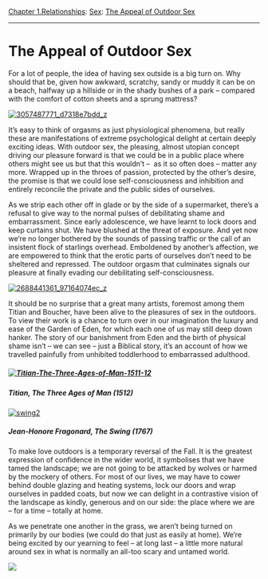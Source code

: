 [Chapter 1.Relationships](https://www.theschooloflife.com/thebookoflife/category/relationships/): [Sex](https://www.theschooloflife.com/thebookoflife/category/relationships/sex/): [The Appeal of Outdoor Sex](https://www.theschooloflife.com/thebookoflife/the-appeal-of-outdoor-sex/)

* * *

# The Appeal of Outdoor Sex

For a lot of people, the idea of having sex outside is a big turn on. Why should that be, given how awkward, scratchy, sandy or muddy it can be on a beach, halfway up a hillside or in the shady bushes of a park – compared with the comfort of cotton sheets and a sprung mattress?

[![3057487771_d7318e7bdd_z](https://www.theschooloflife.com/thebookoflife/wp-content/uploads/2015/12/3057487771_d7318e7bdd_z.jpg)](http://www.thebookoflife.org/wp-content/uploads/2015/12/3057487771_d7318e7bdd_z.jpg)

It’s easy to think of orgasms as just physiological phenomena, but really these are manifestations of extreme psychological delight at certain deeply exciting ideas. With outdoor sex, the pleasing, almost utopian concept driving our pleasure forward is that we could be in a public place where others might see us but that this wouldn’t – &nbsp;as it so often does – matter any more. Wrapped up in the throes of passion, protected by the other’s desire, the promise is that we could lose self-consciousness and inhibition and entirely reconcile the private and the public sides of ourselves.

As we strip each other off in glade or by the side of a supermarket, there’s a refusal to give way to the normal pulses of debilitating shame and embarrassment. Since early adolescence, we have learnt to lock doors and keep curtains shut. We have blushed at the threat of exposure. And yet now we’re no longer bothered by the sounds of passing traffic or the call of an insistent flock of starlings overhead. Emboldened by another’s affection, we are empowered to think that the erotic parts of ourselves don’t need to be sheltered and repressed. The outdoor orgasm that culminates signals our pleasure at finally evading our debilitating self-consciousness.

[![2688441361_97164074ec_z](https://www.theschooloflife.com/thebookoflife/wp-content/uploads/2015/12/2688441361_97164074ec_z.jpg)](http://www.thebookoflife.org/wp-content/uploads/2015/12/2688441361_97164074ec_z.jpg)

It should be no surprise that a great many artists, foremost among them Titian and Boucher, have been alive to the pleasures of sex in the outdoors. To view their work is a chance to turn over in our imagination the luxury and ease of the Garden of Eden, for which each one of us may still deep down hanker. The story of our banishment from Eden and the birth of physical shame isn’t – we can see – just a Biblical story, it’s an account of how we travelled painfully from unhibited toddlerhood to embarrassed adulthood.

##### **[![Titian-The-Three-Ages-of-Man-1511-12](https://www.theschooloflife.com/thebookoflife/wp-content/uploads/2015/12/Titian-The-Three-Ages-of-Man-1511-12.jpg)](http://www.thebookoflife.org/wp-content/uploads/2015/12/Titian-The-Three-Ages-of-Man-1511-12.jpg)**

##### Titian, _The Three Ages of Man&nbsp;_(1512)

[![swing2](https://www.theschooloflife.com/thebookoflife/wp-content/uploads/2015/12/swing2.jpeg)](http://www.thebookoflife.org/wp-content/uploads/2015/12/swing2.jpeg)

##### Jean-Honore Fragonard, _The Swing_ (1767)

To make love outdoors is a temporary reversal of the Fall. It is the greatest expression of confidence in the wider world, it symbolises that we have tamed the landscape; we are not going to be attacked by wolves or harmed by the mockery of others. For most of our lives, we may have to cower behind double glazing and heating systems, lock our doors and wrap ourselves in padded coats, but now we can delight in a contrastive vision of the landscape as kindly, generous and on our side: the place where we are – for a time – totally at home.

As we penetrate one another in the grass, we aren’t being turned on primarily by our bodies (we could do that just as easily at home). We’re being excited by our yearning to feel – at long last – a little more natural around sex in what is normally an all-too scary and untamed world.

[![](https://img.youtube.com/vi/hRpDzJrC1OA/0.jpg)](https://www.youtube.com/embed/hRpDzJrC1OA '')
